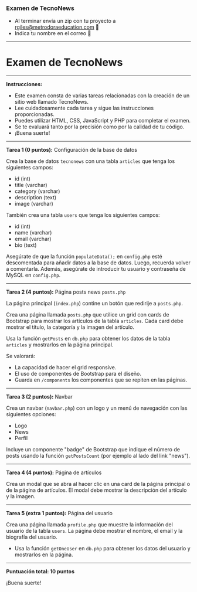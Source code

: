 ### Examen de TecnoNews

- Al terminar envía un zip con tu proyecto a rgiles@metrodoraeducation.com 🚨
- Indica tu nombre en el correo 🚨

---

# **Examen de TecnoNews**

---

**Instrucciones:**
- Este examen consta de varias tareas relacionadas con la creación de un sitio web llamado TecnoNews.
- Lee cuidadosamente cada tarea y sigue las instrucciones proporcionadas.
- Puedes utilizar HTML, CSS, JavaScript y PHP para completar el examen.
- Se te evaluará tanto por la precisión como por la calidad de tu código.
- ¡Buena suerte!

---

**Tarea 1 (0 puntos):** Configuración de la base de datos

Crea la base de datos `tecnonews` con una tabla `articles` que tenga los siguientes campos:
- id (int)
- title (varchar)
- category (varchar)
- description (text)
- image (varchar)

También crea una tabla `users` que tenga los siguientes campos:
- id (int)
- name (varchar)
- email (varchar)
- bio (text)

Asegúrate de que la función `populateData();` en `config.php` esté descomentada para añadir datos a la base de datos. Luego, recuerda volver a comentarla. Además, asegúrate de introducir tu usuario y contraseña de MySQL en `config.php`.

---

**Tarea 2 (4 puntos):** Página posts news `posts.php`

La página principal (`index.php`) contine un botón que redirije a `posts.php`.

Crea una página llamada `posts.php` que utilice un grid con cards de Bootstrap para mostrar los artículos de la tabla `articles`. Cada card debe mostrar el título, la categoría y la imagen del artículo.

Usa la función `getPosts` en `db.php` para obtener los datos de la tabla `articles` y mostrarlos en la página principal.

Se valorará:
- La capacidad de hacer el grid responsive.
- El uso de componentes de Bootstrap para el diseño.
- Guarda en `/components` los componentes que se repiten en las páginas.

---

**Tarea 3 (2 puntos):** Navbar

Crea un navbar (`navbar.php`) con un logo y un menú de navegación con las siguientes opciones:
- Logo
- News
- Perfil

Incluye un componente "badge" de Bootstrap que indique el número de posts usando la función `getPostsCount` (por ejemplo al lado del link "news").

---

**Tarea 4 (4 puntos):** Página de artículos

Crea un modal que se abra al hacer clic en una card de la página principal o de la página de artículos. El modal debe mostrar la descripción del artículo y la imagen.

---

**Tarea 5 (extra 1 puntos):** Página del usuario

Crea una página llamada `profile.php` que muestre la información del usuario de la tabla `users`. La página debe mostrar el nombre, el email y la biografía del usuario.

- Usa la función `getOneUser` en `db.php` para obtener los datos del usuario y mostrarlos en la página.

---


**Puntuación total: 10 puntos**

¡Buena suerte!

